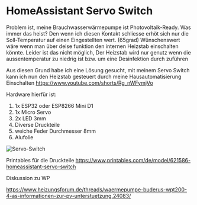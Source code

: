 # HomeAssistant Servo Switch 

Problem ist, meine Brauchwasserwärmepumpe ist Photovoltaik-Ready. Was immer das heist? Den wenn ich diesen Kontakt schliesse erhöt sich nur die Soll-Temperatur auf einen Eingestellten wert. (65grad)
Wünschenswert wäre wenn man über deise funktion den internen Heizstab einschalten könnte.
Leider ist das nicht möglich, Der Heizstab wird nur genutz wenn die aussentemperatur zu niedrig ist bzw. um eine Desinfektion durch zuführen

Aus diesen Grund habe ich eine Lösung gesucht, mit meinem Servo Switch kann ich nun den Heizstab gesteuert durch meine Hausautomatisierung Einschalten
https://www.youtube.com/shorts/Rg_nWFymjVo


Hardware hierfür ist:

1. 1x ESP32 oder ESP8266 Mini D1
2. 1x Micro Servo
3. 2x LED 3mm
4. Diverse Druckteile
5. weiche Feder Durchmesser 8mm
6. Alufolie

![Servo-Switch](https://raw.githubusercontent.com/ossilampe/Home_Assistant_Servo_Switch/main/20231021_113425.jpg)

Printables für die Druckteile
https://www.printables.com/de/model/621586-homeassistant-servo-switch
 

Diskussion zu WP

https://www.heizungsforum.de/threads/waermepumpe-buderus-wpt200-4-as-informationen-zur-pv-unterstuetzung.24083/
